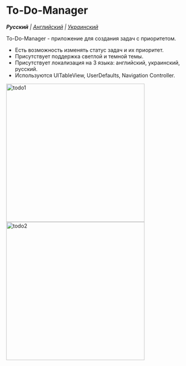 # To-Do-Manager

_**Русский** | [Английский](README.md) | [Украинский](README.ua.md)_

To-Do-Manager - приложение для создания задач с приоритетом.
* Есть возможность изменять статус задач и их приоритет.
* Присутствует поддержка светлой и темной темы.
* Присутствует локализация на 3 языка: английский, украинский, русский.
* Используются UITableView, UserDefaults, Navigation Controller.

<img width="371" alt="todo1" src="https://github.com/realeti/To-Do-Manager/assets/30148823/5ef4a0fb-3450-4949-806e-f85e244187ff">
<img width="371" alt="todo2" src="https://github.com/realeti/To-Do-Manager/assets/30148823/8b96dcfa-48d0-4986-b27f-498938c3aee6">
